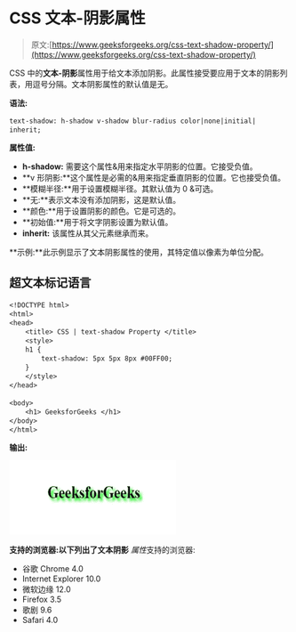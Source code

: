 # CSS 文本-阴影属性

> 原文:[https://www.geeksforgeeks.org/css-text-shadow-property/](https://www.geeksforgeeks.org/css-text-shadow-property/)

CSS 中的**文本-阴影**属性用于给文本添加阴影。此属性接受要应用于文本的阴影列表，用逗号分隔。文本阴影属性的默认值是无。

**语法:**

```
text-shadow: h-shadow v-shadow blur-radius color|none|initial|
inherit;
```

**属性值:**

*   **h-shadow:** 需要这个属性&用来指定水平阴影的位置。它接受负值。
*   **v 形阴影:**这个属性是必需的&用来指定垂直阴影的位置。它也接受负值。
*   **模糊半径:**用于设置模糊半径。其默认值为 0 &可选。
*   **无:**表示文本没有添加阴影，这是默认值。
*   **颜色:**用于设置阴影的颜色。它是可选的。
*   **初始值:**用于将文字阴影设置为默认值。
*   **inherit:** 该属性从其父元素继承而来。

**示例:**此示例显示了文本阴影属性的使用，其特定值以像素为单位分配。

## 超文本标记语言

```
<!DOCTYPE html>
<html>
<head>
    <title> CSS | text-shadow Property </title>
    <style>
    h1 {
        text-shadow: 5px 5px 8px #00FF00;
    }
    </style>
</head>

<body>
    <h1> GeeksforGeeks </h1>
</body>
</html>
```

**输出:**

![](img/d27d407f10cdbe059f899e5211706155.png)

**支持的浏览器:**以下列出了**文本阴影** *属性*支持的浏览器:

*   谷歌 Chrome 4.0
*   Internet Explorer 10.0
*   微软边缘 12.0
*   Firefox 3.5
*   歌剧 9.6
*   Safari 4.0